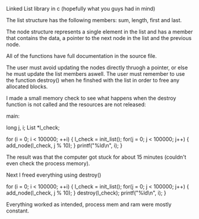 Linked List library in c (hopefully what you guys had in mind)

The list structure has the following members: sum, length, first and last.

The node structure represents a single element in the list and has a member that contains the
data, a pointer to the next node in the list and the previous node.

All of the functions have full documentation in the source file.

The user must avoid updating the nodes directly thruogh a pointer, or else he must update
the list members aswell.
The user must remember to use the function destroy() when he finshed with the list
in order to free any allocated blocks.

I made a small memory check to see what happens when the destroy function is not called
and the resources are not released:

main:

long j, i;
List *l_check;

for (i = 0; i < 100000; ++i)
{
	l_check = init_list();
	for(j = 0; j < 100000; j++)
	{
		add_node(l_check, j % 10);
	}
	printf("%ld\n", i);
}

The result was that the computer got stuck for about 15 minutes (couldn't even check the process memory).

Next I freed everything using destroy()

for (i = 0; i < 100000; ++i)
{
	l_check = init_list();
	for(j = 0; j < 100000; j++)
	{
		add_node(l_check, j % 10);
	}
	destroy(l_check);
	printf("%ld\n", i);
}

Everything worked as intended, process mem and ram were mostly constant.


